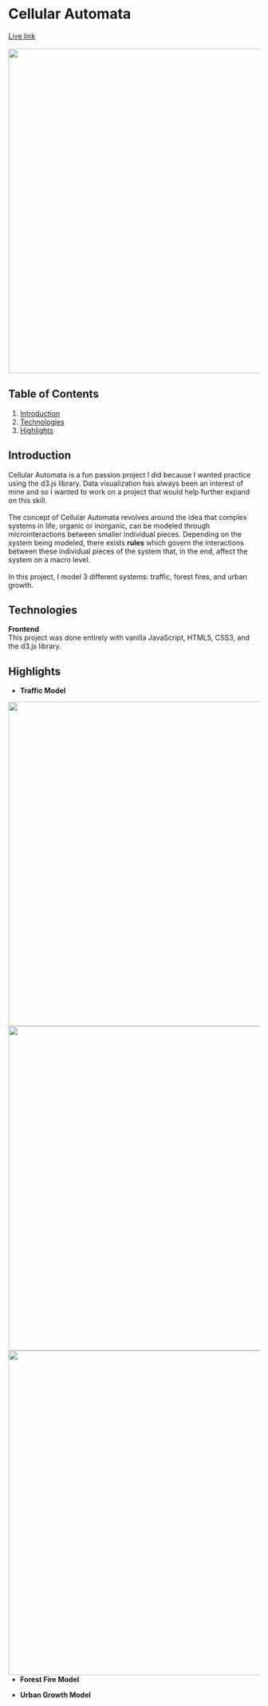  # Cellular Automata
[Live link](https://hnguyen1179.github.io/cellular-automata/)</br></br>
<img src="https://user-images.githubusercontent.com/19617238/107095939-8a7fa380-67be-11eb-8460-16109f396919.gif" width="650" />
</br>

## Table of Contents
1. [Introduction](#introduction)
2. [Technologies](#technologies)
3. [Highlights](#highlights)

## Introduction

Cellular Automata is a fun passion project I did because I wanted practice using the d3.js library. Data visualization has always been an interest of mine and so I wanted to work on a project that would help further expand on this skill. 
</br>
</br>
The concept of Cellular Automata revolves around the idea that complex systems in life, organic or inorganic, can be modeled through microinteractions between smaller individual pieces. Depending on the system being modeled, there exists **rules** which govern the interactions between these individual pieces of the system that, in the end, affect the system on a macro level. 
</br>
</br>
In this project, I model 3 different systems: traffic, forest fires, and urban growth. 

## Technologies

**Frontend** <br/> 
This project was done entirely with vanilla JavaScript, HTML5, CSS3, and the d3.js library.

## Highlights
* **Traffic Model**
<img src="https://user-images.githubusercontent.com/19617238/107097107-10045300-67c1-11eb-86ab-0ee38bfb9b2a.gif" align="left"  width="650" />
<img src="https://user-images.githubusercontent.com/19617238/107097099-0aa70880-67c1-11eb-89fc-d9ceca1ca6e4.gif" align="left"  width="650" />
<img src="https://user-images.githubusercontent.com/19617238/107097105-0ed32600-67c1-11eb-9bae-9e670fced9e0.gif" align="left"  width="650" />

* **Forest Fire Model**


* **Urban Growth Model**



